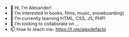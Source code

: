 - 👋 Hi, I’m Alexander!
- 👀 I’m interested in books, films, music, snowboarding)
- 🌱 I’m currently learning HTML, CSS, JS, PHP!
- 💞️ I’m looking to collaborate on ...
- 📫 How to reach me- https://t.me/alexdefacto

<!---
AlexKonovalov12/AlexKonovalov12 is a ✨ special ✨ repository because its `README.md` (this file) appears on your GitHub profile.
You can click the Preview link to take a look at your changes.
--->
